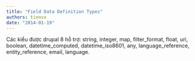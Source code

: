 ```yaml
---
title: "Field Data Definition Types"
authors: tienvx
date: "2014-01-19"
---
```


Các kiểu được drupal 8 hỗ trợ: string, integer, map, filter_format, float, uri, boolean, datetime_computed, datetime_iso8601, any, language_reference, entity_reference, email, language.
